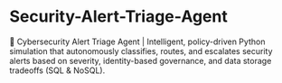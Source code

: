 # Security-Alert-Triage-Agent
🚨 Cybersecurity Alert Triage Agent | Intelligent, policy-driven Python simulation that autonomously classifies, routes, and escalates security alerts based on severity, identity-based governance, and data storage tradeoffs (SQL &amp; NoSQL).
